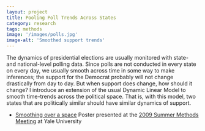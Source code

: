 ```yaml
---
layout: project
title: Pooling Poll Trends Across States
category: research
tags: methods
image: '/images/polls.jpg'
image-alt: 'Smoothed support trends'
---
```


The dynamics of presidential elections are usually monitored with
state- and national-level polling data. Since polls are not conducted
in every state on every day, we usually smooth across time in some way
to make inferences; the support for the Democrat probably will not
change drastically from day to day. But when support does change, how
should it change? I introduce an extension of the usual Dynamic Linear
Model to smooth time-trends across the political space. That is, with
this model, two states that are politically similar should have
similar dynamics of support.


* [Smoothing over a space][poster] Poster presented at the
  [2009 Summer Methods Meeting][polmeth09] at Yale University


[poster]: http://www.mattblackwell.org/files/papers/polls-poster.pdf
[polmeth09]: http://polmeth.wustl.edu/conferences/methods2009/index.html

